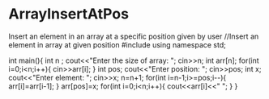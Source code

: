 # ArrayInsertAtPos
Insert an element in an array at a specific position given by user
//Insert an element in array at given position
#include<iostream>
using namespace std;

int main(){
	int n ;
	cout<<"Enter the size of array: ";
	cin>>n;
	int arr[n];
	for(int i=0;i<n;i++){
		cin>>arr[i];
	}
	int pos;
	cout<<"Enter position: ";
	cin>>pos;
	int x;
	cout<<"Enter element: ";
	cin>>x;
	n=n+1;
	for(int i=n-1;i>=pos;i--){
		arr[i]=arr[i-1];
	}
	arr[pos]=x;
	for(int i=0;i<n;i++){
		cout<<arr[i]<<" ";
	}
}
